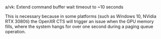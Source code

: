 a/vk: Extend command buffer wait timeout to ~10 seconds

This is necessary because in some platforms (such as Windows 10, NVidia
RTX 3080ti) the OpenXR CTS will trigger an issue when the GPU memory
fills, where the system hangs for over one second during a paging queue
operation.
